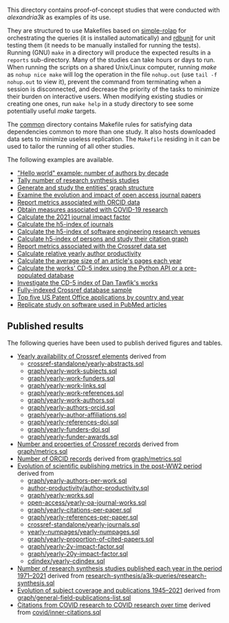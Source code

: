 This directory contains proof-of-concept studies
that were conducted with _alexandria3k_ as examples of its use.

They are structured to use Makefiles based on
[simple-rolap](https://github.com/dspinellis/simple-rolap)
for orchestrating the queries (it is installed automatically) and
[rdbunit](https://github.com/dspinellis/rdbunit) for unit testing them
(it needs to be manually installed for running the tests).
Running (GNU) `make` in a directory will produce the expected results in a
`reports` sub-directory.
Many of the studies can take hours or days to run.
When running the scripts on a shared Unix/Linux computer,
running _make_ as `nohup nice make` will
log the operation in the file `nohup.out` (use `tail -f nohup.out` to view it),
prevent the command from terminating when a session is disconnected, and
decrease the priority of the tasks to minimize their burden on
interactive users.
When modifying existing studies or creating one ones,
run `make help` in a study directory
to see some potentially useful _make_ targets.

The [common](common) directory contains Makefile rules for satisfying
data dependencies common to more than one study.
It also hosts downloaded data sets to minimize useless replication.
The `Makefile` residing in it can be used to tailor the running
of all other studies.

The following examples are available.

* ["Hello world" example: number of authors by decade](authors-by-decade)
* [Tally number of research synthesis studies](research-synthesis)
* [Generate and study the entities' graph structure](graph)
* [Examine the evolution and impact of open access journal papers](open-access)
* [Report metrics associated with ORCID data](orcid)
* [Obtain measures associated with COVID-19 research](covid)
* [Calculate the 2021 journal impact factor](impact-factor-2021)
* [Calculate the h5-index of journals](journal-h5)
* [Calculate the h5-index of software engineering research venues](soft-eng-h5)
* [Calculate h5-index of persons and study their citation graph](person-h5)
* [Report metrics associated with the Crossref data set](crossref-standalone)
* [Calculate relative yearly author productivity](author-productivity)
* [Calculate the average size of an article's pages each year](yearly-numpages)
* [Calculate the works' CD-5 index using the Python API or a pre-populated database](cdindex)
* [Investigate the CD-5 index of Dan Tawfik's works](tawfik)
* [Fully-indexed Crossref database sample](sample)
* [Top five US Patent Office applications by country and year](uspto)
* [Replicate study on software used in PubMed articles](pubmed-software)

## Published results
The following queries have been used to publish derived figures and tables.

* [Yearly availability of Crossref elements](https://doi.org/10.1371/journal.pone.0294946.g001) derived from
  * [crossref-standalone/yearly-abstracts.sql](./crossref-standalone/yearly-abstracts.sql)
  * [graph/yearly-work-subjects.sql](./graph/yearly-work-subjects.sql)
  * [graph/yearly-work-funders.sql](./graph/yearly-work-funders.sql)
  * [graph/yearly-work-links.sql](./graph/yearly-work-links.sql)
  * [graph/yearly-work-references.sql](./graph/yearly-work-references.sql)
  * [graph/yearly-work-authors.sql](./graph/yearly-work-authors.sql)
  * [graph/yearly-authors-orcid.sql](./graph/yearly-authors-orcid.sql)
  * [graph/yearly-author-affiliations.sql](./graph/yearly-author-affiliations.sql)
  * [graph/yearly-references-doi.sql](./graph/yearly-references-doi.sql)
  * [graph/yearly-funders-doi.sql](./graph/yearly-funders-doi.sql)
  * [graph/yearly-funder-awards.sql](./graph/yearly-funder-awards.sql)
* [Number and properties of Crossref records](https://doi.org/10.1371/journal.pone.0294946.t001) derived from [graph/metrics.sql](./graph/metrics.sql)
* [Number of ORCID records](https://doi.org/10.1371/journal.pone.0294946.t002) derived from [graph/metrics.sql](./graph/metrics.sql)
* [ Evolution of scientific publishing metrics in the post-WW2 period](https://doi.org/10.1371/journal.pone.0294946.g002) derived from
  * [graph/yearly-authors-per-work.sql](./graph/yearly-authors-per-work.sql)
  * [author-productivity/author-productivity.sql](./author-productivity/author-productivity.sql)
  * [graph/yearly-works.sql](./graph/yearly-works.sql)
  * [open-access/yearly-oa-journal-works.sql](./open-access/yearly-oa-journal-works.sql)
  * [graph/yearly-citations-per-paper.sql](./graph/yearly-citations-per-paper.sql)
  * [graph/yearly-references-per-paper.sql](./graph/yearly-references-per-paper.sql)
  * [crossref-standalone/yearly-journals.sql](./crossref-standalone/yearly-journals.sql)
  * [yearly-numpages/yearly-numpages.sql](./yearly-numpages/yearly-numpages.sql)
  * [graph/yearly-proportion-of-cited-papers.sql](./graph/yearly-proportion-of-cited-papers.sql)
  * [graph/yearly-2y-impact-factor.sql](./graph/yearly-2y-impact-factor.sql)
  * [graph/yearly-20y-impact-factor.sql](./graph/yearly-20y-impact-factor.sql)
  * [cdindex/yearly-cdindex.sql](./cdindex/yearly-cdindex.sql)
* [Number of research synthesis studies published each year in the period 1971–2021](https://doi.org/10.1371/journal.pone.0294946.g003) derived from [research-synthesis/a3k-queries/research-synthesis.sql](./research-synthesis/a3k-queries/research-synthesis.sql)
* [Evolution of subject coverage and publications 1945–2021](https://doi.org/10.1371/journal.pone.0294946.g004) derived from [graph/general-field-publications-list.sql](./graph/general-field-publications-list.sql)
* [Citations from COVID research to COVID research over time](https://doi.org/10.1371/journal.pone.0294946.g005) derived from [covid/inner-citations.sql](./covid/inner-citations.sql)
